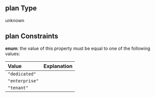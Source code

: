## plan Type

unknown

## plan Constraints

**enum**: the value of this property must be equal to one of the following values:

| Value          | Explanation |
| :------------- | :---------- |
| `"dedicated"`  |             |
| `"enterprise"` |             |
| `"tenant"`     |             |
